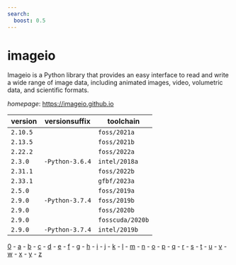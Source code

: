 ```yaml
---
search:
  boost: 0.5
---
```

# imageio

Imageio is a Python library that provides an easy interface to read and write a wide range of  image data, including animated images, video, volumetric data, and scientific formats.

*homepage*: <https://imageio.github.io>

version | versionsuffix | toolchain
--------|---------------|----------
``2.10.5`` |  | ``foss/2021a``
``2.13.5`` |  | ``foss/2021b``
``2.22.2`` |  | ``foss/2022a``
``2.3.0`` | ``-Python-3.6.4`` | ``intel/2018a``
``2.31.1`` |  | ``foss/2022b``
``2.33.1`` |  | ``gfbf/2023a``
``2.5.0`` |  | ``foss/2019a``
``2.9.0`` | ``-Python-3.7.4`` | ``foss/2019b``
``2.9.0`` |  | ``foss/2020b``
``2.9.0`` |  | ``fosscuda/2020b``
``2.9.0`` | ``-Python-3.7.4`` | ``intel/2019b``

[0](../0/index.md) - [a](../a/index.md) - [b](../b/index.md) - [c](../c/index.md) - [d](../d/index.md) - [e](../e/index.md) - [f](../f/index.md) - [g](../g/index.md) - [h](../h/index.md) - [i](../i/index.md) - [j](../j/index.md) - [k](../k/index.md) - [l](../l/index.md) - [m](../m/index.md) - [n](../n/index.md) - [o](../o/index.md) - [p](../p/index.md) - [q](../q/index.md) - [r](../r/index.md) - [s](../s/index.md) - [t](../t/index.md) - [u](../u/index.md) - [v](../v/index.md) - [w](../w/index.md) - [x](../x/index.md) - [y](../y/index.md) - [z](../z/index.md)

